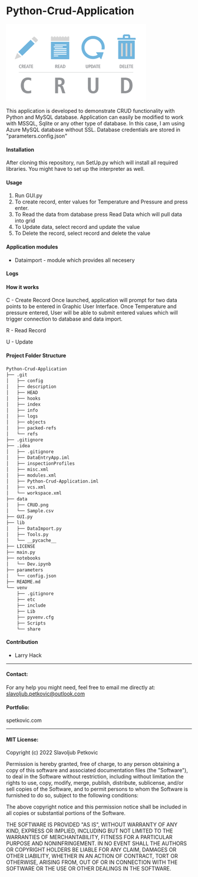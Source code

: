 # Python-Crud-Application

![CrudLogo](data/CRUD.png)

This application is developed to demonstrate CRUD functionality with Python and MySQL database.
Application can easily be modified to work with MSSQL, Sqlite or any other type of database. 
In this case, I am using Azure MySQL database without SSL. Database credentials are stored in "parameters.config.json"

#### Installation
After cloning this repository, run SetUp.py which will install all required libraries. 
You might have to set up the interpreter as well. 

#### Usage
1. Run GUI.py
2. To create record, enter values for Temperature and Pressure and press enter.
3. To Read the data from database press Read Data which will pull data into grid
4. To Update data, select record and update the value
5. To Delete the record, select record and delete the value

#### Application modules
+ Dataimport - module which provides all necesery 


#### Logs


#### How it works
C -  Create Record
Once launched, application will prompt for two data points to be entered in Graphic User Interface. Once Temperature and pressure entered, 
User will be able to submit entered values which will trigger connection to database and data import. 

R -  Read Record

U - Update

#### Project Folder Structure

```
Python-Crud-Application
├── .git
│   ├── config
│   ├── description
│   ├── HEAD
│   ├── hooks
│   ├── index
│   ├── info
│   ├── logs
│   ├── objects
│   ├── packed-refs
│   └── refs
├── .gitignore
├── .idea
│   ├── .gitignore
│   ├── DataEntryApp.iml
│   ├── inspectionProfiles
│   ├── misc.xml
│   ├── modules.xml
│   ├── Python-Crud-Application.iml
│   ├── vcs.xml
│   └── workspace.xml
├── data
│   ├── CRUD.png
│   └── Sample.csv
├── GUI.py
├── lib
│   ├── DataImport.py
│   ├── Tools.py
│   └── __pycache__
├── LICENSE
├── main.py
├── notebooks
│   └── Dev.ipynb
├── parameters
│   └── config.json
├── README.md
└── venv
    ├── .gitignore
    ├── etc
    ├── include
    ├── Lib
    ├── pyvenv.cfg
    ├── Scripts
    └── share
```

#### Contribution 
+ Larry Hack

---
#### Contact:
For any help you might need, feel free to email me directly at:
slavoljub.petkovic@outlook.com

#### Portfolio:
spetkovic.com


---
#### MIT License:

Copyright (c) 2022 Slavoljub Petkovic

Permission is hereby granted, free of charge, to any person obtaining a copy
of this software and associated documentation files (the "Software"), to deal
in the Software without restriction, including without limitation the rights
to use, copy, modify, merge, publish, distribute, sublicense, and/or sell
copies of the Software, and to permit persons to whom the Software is
furnished to do so, subject to the following conditions:

The above copyright notice and this permission notice shall be included in all
copies or substantial portions of the Software.

THE SOFTWARE IS PROVIDED "AS IS", WITHOUT WARRANTY OF ANY KIND, EXPRESS OR
IMPLIED, INCLUDING BUT NOT LIMITED TO THE WARRANTIES OF MERCHANTABILITY,
FITNESS FOR A PARTICULAR PURPOSE AND NONINFRINGEMENT. IN NO EVENT SHALL THE
AUTHORS OR COPYRIGHT HOLDERS BE LIABLE FOR ANY CLAIM, DAMAGES OR OTHER
LIABILITY, WHETHER IN AN ACTION OF CONTRACT, TORT OR OTHERWISE, ARISING FROM,
OUT OF OR IN CONNECTION WITH THE SOFTWARE OR THE USE OR OTHER DEALINGS IN THE
SOFTWARE.



